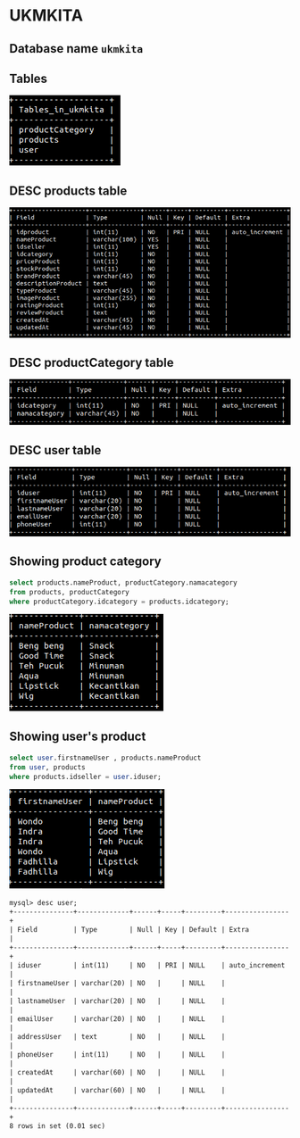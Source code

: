 # UKMKITA

## Database name `ukmkita`

## Tables

![Screenshot](./assets/showtables.png)

## DESC products table

![Screenshot](./assets/descproducts.png)

## DESC productCategory table

![Screenshot](./assets/descproductCategory.png)

## DESC user table

![Screenshot](./assets/descuser.png)

## Showing product category

```sql
select products.nameProduct, productCategory.namacategory
from products, productCategory
where productCategory.idcategory = products.idcategory;
```

![Screenshot](./assets/productcategory.png)

## Showing user's product

```sql
select user.firstnameUser , products.nameProduct
from user, products
where products.idseller = user.iduser;
```

![Screenshot](./assets/userproduct.png)

```
mysql> desc user;
+---------------+-------------+------+-----+---------+----------------+
| Field         | Type        | Null | Key | Default | Extra          |
+---------------+-------------+------+-----+---------+----------------+
| iduser        | int(11)     | NO   | PRI | NULL    | auto_increment |
| firstnameUser | varchar(20) | NO   |     | NULL    |                |
| lastnameUser  | varchar(20) | NO   |     | NULL    |                |
| emailUser     | varchar(20) | NO   |     | NULL    |                |
| addressUser   | text        | NO   |     | NULL    |                |
| phoneUser     | int(11)     | NO   |     | NULL    |                |
| createdAt     | varchar(60) | NO   |     | NULL    |                |
| updatedAt     | varchar(60) | NO   |     | NULL    |                |
+---------------+-------------+------+-----+---------+----------------+
8 rows in set (0.01 sec)
```
